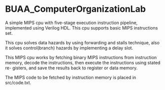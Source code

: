 # BUAA_ComputerOrganizationLab
A simple MIPS cpu with five-stage execution instruction pipeline, implemented
using Verilog HDL. This cpu supports basic MIPS instructions set.

This cpu solves data hazards by using forwarding and stalls technique, also it
solves control(branch) hazards by implementing a delay slot.

This MIPS cpu works by fetching binary MIPS instructions from instruction
memory, decode the instructions, then execute the instructions using stated re-
gisters, and save the results back to register or data memory.

The MIPS code to be fetched by instruction memory is placed in src/code.txt.
